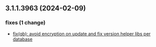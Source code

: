 ## 3.1.1.3963 (2024-02-09)

### fixes (1 change)

- [fix(qb): avoid encryption on update and fix version helper libs per database](QuickBox/development/v3-development@ff767f3105973aad93580f5f3be9ac4de0d657ba)
